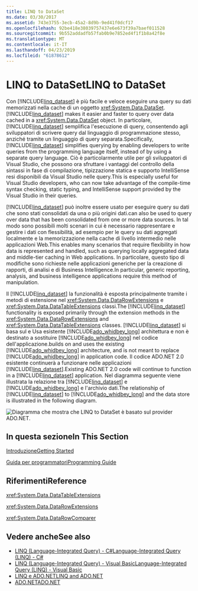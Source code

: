 ```yaml
---
title: LINQ to DataSet
ms.date: 03/30/2017
ms.assetid: 743e3755-3ecb-45a2-8d9b-9ed41f0dcf17
ms.openlocfilehash: 92be418e38039757437e6e673f39a7baef011528
ms.sourcegitcommit: 9b552addadfb57fab0b9e7852ed4f1f1b8a42f8e
ms.translationtype: MT
ms.contentlocale: it-IT
ms.lasthandoff: 04/23/2019
ms.locfileid: "61878612"
---
```

# <a name="linq-to-dataset"></a><span data-ttu-id="6c1ab-102">LINQ to DataSet</span><span class="sxs-lookup"><span data-stu-id="6c1ab-102">LINQ to DataSet</span></span>
<span data-ttu-id="6c1ab-103">Con [!INCLUDE[linq_dataset](../../../../includes/linq-dataset-md.md)] è più facile e veloce eseguire una query su dati memorizzati nella cache di un oggetto <xref:System.Data.DataSet>.</span><span class="sxs-lookup"><span data-stu-id="6c1ab-103">[!INCLUDE[linq_dataset](../../../../includes/linq-dataset-md.md)] makes it easier and faster to query over data cached in a <xref:System.Data.DataSet> object.</span></span> <span data-ttu-id="6c1ab-104">In particolare, [!INCLUDE[linq_dataset](../../../../includes/linq-dataset-md.md)] semplifica l'esecuzione di query, consentendo agli sviluppatori di scrivere query dal linguaggio di programmazione stesso, anziché tramite un linguaggio di query separata.</span><span class="sxs-lookup"><span data-stu-id="6c1ab-104">Specifically, [!INCLUDE[linq_dataset](../../../../includes/linq-dataset-md.md)] simplifies querying by enabling developers to write queries from the programming language itself, instead of by using a separate query language.</span></span> <span data-ttu-id="6c1ab-105">Ciò è particolarmente utile per gli sviluppatori di Visual Studio, che possono ora sfruttare i vantaggi del controllo della sintassi in fase di compilazione, tipizzazione statica e supporto IntelliSense resi disponibili da Visual Studio nelle query.</span><span class="sxs-lookup"><span data-stu-id="6c1ab-105">This is especially useful for Visual Studio developers, who can now take advantage of the compile-time syntax checking, static typing, and IntelliSense support provided by the Visual Studio in their queries.</span></span>  
  
 [!INCLUDE[linq_dataset](../../../../includes/linq-dataset-md.md)] <span data-ttu-id="6c1ab-106">può inoltre essere usato per eseguire query su dati che sono stati consolidati da una o più origini dati.</span><span class="sxs-lookup"><span data-stu-id="6c1ab-106">can also be used to query over data that has been consolidated from one or more data sources.</span></span> <span data-ttu-id="6c1ab-107">In tal modo sono possibili molti scenari in cui è necessario rappresentare e gestire i dati con flessibilità, ad esempio per le query su dati aggregati localmente e la memorizzazione nella cache di livello intermedio nelle applicazioni Web.</span><span class="sxs-lookup"><span data-stu-id="6c1ab-107">This enables many scenarios that require flexibility in how data is represented and handled, such as querying locally aggregated data and middle-tier caching in Web applications.</span></span> <span data-ttu-id="6c1ab-108">In particolare, questo tipo di modifiche sono richieste nelle applicazioni generiche per la creazione di rapporti, di analisi e di Business Intelligence.</span><span class="sxs-lookup"><span data-stu-id="6c1ab-108">In particular, generic reporting, analysis, and business intelligence applications require this method of manipulation.</span></span>  
  
 <span data-ttu-id="6c1ab-109">Il [!INCLUDE[linq_dataset](../../../../includes/linq-dataset-md.md)] la funzionalità è esposta principalmente tramite i metodi di estensione nel <xref:System.Data.DataRowExtensions> e <xref:System.Data.DataTableExtensions> classi.</span><span class="sxs-lookup"><span data-stu-id="6c1ab-109">The [!INCLUDE[linq_dataset](../../../../includes/linq-dataset-md.md)] functionality is exposed primarily through the extension methods in the <xref:System.Data.DataRowExtensions> and <xref:System.Data.DataTableExtensions> classes.</span></span> [!INCLUDE[linq_dataset](../../../../includes/linq-dataset-md.md)] <span data-ttu-id="6c1ab-110">si basa sul e Usa esistente [!INCLUDE[ado_whidbey_long](../../../../includes/ado-whidbey-long-md.md)] architettura e non è destinato a sostituire [!INCLUDE[ado_whidbey_long](../../../../includes/ado-whidbey-long-md.md)] nel codice dell'applicazione.</span><span class="sxs-lookup"><span data-stu-id="6c1ab-110">builds on and uses the existing [!INCLUDE[ado_whidbey_long](../../../../includes/ado-whidbey-long-md.md)] architecture, and is not meant to replace [!INCLUDE[ado_whidbey_long](../../../../includes/ado-whidbey-long-md.md)] in application code.</span></span> <span data-ttu-id="6c1ab-111">Il codice ADO.NET 2.0 esistente continuerà a funzionare nelle applicazioni [!INCLUDE[linq_dataset](../../../../includes/linq-dataset-md.md)].</span><span class="sxs-lookup"><span data-stu-id="6c1ab-111">Existing ADO.NET 2.0 code will continue to function in a [!INCLUDE[linq_dataset](../../../../includes/linq-dataset-md.md)] application.</span></span> <span data-ttu-id="6c1ab-112">Nel diagramma seguente viene illustrata la relazione tra [!INCLUDE[linq_dataset](../../../../includes/linq-dataset-md.md)] e  [!INCLUDE[ado_whidbey_long](../../../../includes/ado-whidbey-long-md.md)] e l'archivio dati.</span><span class="sxs-lookup"><span data-stu-id="6c1ab-112">The relationship of [!INCLUDE[linq_dataset](../../../../includes/linq-dataset-md.md)] to [!INCLUDE[ado_whidbey_long](../../../../includes/ado-whidbey-long-md.md)] and the data store is illustrated in the following diagram.</span></span>  
  
 ![Diagramma che mostra che LINQ to DataSet è basato sul provider ADO.NET.](./media/linq-to-dataset/linq-dataset-ado-dotnet-provider.gif)  
  
## <a name="in-this-section"></a><span data-ttu-id="6c1ab-114">In questa sezione</span><span class="sxs-lookup"><span data-stu-id="6c1ab-114">In This Section</span></span>  
 [<span data-ttu-id="6c1ab-115">Introduzione</span><span class="sxs-lookup"><span data-stu-id="6c1ab-115">Getting Started</span></span>](../../../../docs/framework/data/adonet/getting-started-linq-to-dataset.md)  
  
 [<span data-ttu-id="6c1ab-116">Guida per programmatori</span><span class="sxs-lookup"><span data-stu-id="6c1ab-116">Programming Guide</span></span>](../../../../docs/framework/data/adonet/programming-guide-linq-to-dataset.md)  
  
## <a name="reference"></a><span data-ttu-id="6c1ab-117">Riferimenti</span><span class="sxs-lookup"><span data-stu-id="6c1ab-117">Reference</span></span>  
 <xref:System.Data.DataTableExtensions>  
  
 <xref:System.Data.DataRowExtensions>  
  
 <xref:System.Data.DataRowComparer>  
  
## <a name="see-also"></a><span data-ttu-id="6c1ab-118">Vedere anche</span><span class="sxs-lookup"><span data-stu-id="6c1ab-118">See also</span></span>

- [<span data-ttu-id="6c1ab-119">LINQ (Language-Integrated Query) - C#</span><span class="sxs-lookup"><span data-stu-id="6c1ab-119">Language-Integrated Query (LINQ) - C#</span></span>](../../../csharp/programming-guide/concepts/linq/index.md)
- [<span data-ttu-id="6c1ab-120">LINQ (Language-Integrated Query) - Visual Basic</span><span class="sxs-lookup"><span data-stu-id="6c1ab-120">Language-Integrated Query (LINQ) - Visual Basic</span></span>](../../../visual-basic/programming-guide/concepts/linq/index.md)
- [<span data-ttu-id="6c1ab-121">LINQ e ADO.NET</span><span class="sxs-lookup"><span data-stu-id="6c1ab-121">LINQ and ADO.NET</span></span>](../../../../docs/framework/data/adonet/linq-and-ado-net.md)
- [<span data-ttu-id="6c1ab-122">ADO.NET</span><span class="sxs-lookup"><span data-stu-id="6c1ab-122">ADO.NET</span></span>](../../../../docs/framework/data/adonet/index.md)
